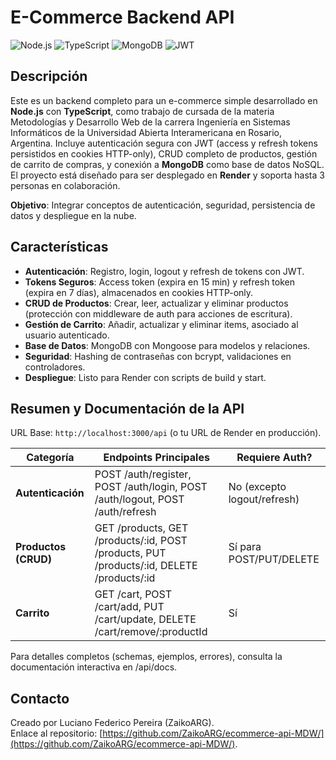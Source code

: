 # E-Commerce Backend API

![Node.js](https://img.shields.io/badge/Node.js-v18%2B-green) ![TypeScript](https://img.shields.io/badge/TypeScript-4.9%2B-blue) ![MongoDB](https://img.shields.io/badge/MongoDB-NoSQL-green) ![JWT](https://img.shields.io/badge/JWT-Auth-orange)

## Descripción

Este es un backend completo para un e-commerce simple desarrollado en **Node.js** con **TypeScript**, como trabajo de cursada de la materia Metodologías y Desarrollo Web de la carrera Ingeniería en Sistemas Informáticos de la Universidad Abierta Interamericana en Rosario, Argentina. Incluye autenticación segura con JWT (access y refresh tokens persistidos en cookies HTTP-only), CRUD completo de productos, gestión de carrito de compras, y conexión a **MongoDB** como base de datos NoSQL. El proyecto está diseñado para ser desplegado en **Render** y soporta hasta 3 personas en colaboración.

**Objetivo**: Integrar conceptos de autenticación, seguridad, persistencia de datos y despliegue en la nube.

## Características

- **Autenticación**: Registro, login, logout y refresh de tokens con JWT.
- **Tokens Seguros**: Access token (expira en 15 min) y refresh token (expira en 7 días), almacenados en cookies HTTP-only.
- **CRUD de Productos**: Crear, leer, actualizar y eliminar productos (protección con middleware de auth para acciones de escritura).
- **Gestión de Carrito**: Añadir, actualizar y eliminar items, asociado al usuario autenticado.
- **Base de Datos**: MongoDB con Mongoose para modelos y relaciones.
- **Seguridad**: Hashing de contraseñas con bcrypt, validaciones en controladores.
- **Despliegue**: Listo para Render con scripts de build y start.

## Resumen y Documentación de la API

URL Base: `http://localhost:3000/api` (o tu URL de Render en producción).

| Categoría | Endpoints Principales | Requiere Auth? |
|-----------|-----------------------|---------------|
| **Autenticación** | POST /auth/register, POST /auth/login, POST /auth/logout, POST /auth/refresh | No (excepto logout/refresh) |
| **Productos (CRUD)** | GET /products, GET /products/:id, POST /products, PUT /products/:id, DELETE /products/:id | Sí para POST/PUT/DELETE |
| **Carrito** | GET /cart, POST /cart/add, PUT /cart/update, DELETE /cart/remove/:productId | Sí |

Para detalles completos (schemas, ejemplos, errores), consulta la documentación interactiva en /api/docs.

## Contacto

Creado por Luciano Federico Pereira (ZaikoARG).  
Enlace al repositorio: [https://github.com/ZaikoARG/ecommerce-api-MDW/](https://github.com/ZaikoARG/ecommerce-api-MDW/).

